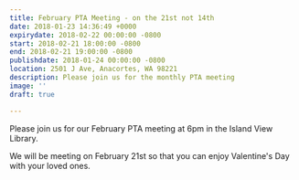 ```yaml
---
title: February PTA Meeting - on the 21st not 14th
date: 2018-01-23 14:36:49 +0000
expirydate: 2018-02-22 00:00:00 -0800
start: 2018-02-21 18:00:00 -0800
end: 2018-02-21 19:00:00 -0800
publishdate: 2018-01-24 00:00:00 -0800
location: 2501 J Ave, Anacortes, WA 98221
description: Please join us for the monthly PTA meeting
image: ''
draft: true

---
```

Please join us for our February PTA meeting at 6pm in the Island View Library.

We will be meeting on February 21st so that you can enjoy Valentine's Day with your loved ones.